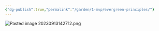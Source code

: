 ```yaml
---
{"dg-publish":true,"permalink":"/garden/1-mvp/evergreen-principles/"}
---
```




![Pasted image 20230913142712.png](/img/user/Pasted%20image%2020230913142712.png)